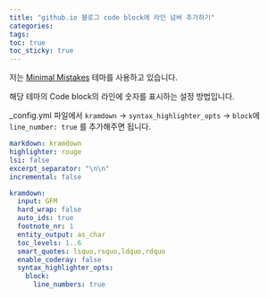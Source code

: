 ```yaml
---
title: "github.io 블로그 code block에 라인 넘버 추가하기"
categories:
tags:
toc: true
toc_sticky: true
---
```


저는 [Minimal Mistakes](https://mmistakes.github.io/minimal-mistakes/) 테마를 사용하고 있습니다.

해당 테마의 Code block의 라인에 숫자를 표시하는 설정 방법입니다.

_config.yml 파일에서 `kramdown` -> `syntax_highlighter_opts` -> `block`에 `line_number: true` 를 추가해주면 됩니다.

```yml
markdown: kramdown
highlighter: rouge
lsi: false
excerpt_separator: "\n\n"
incremental: false

kramdown:
  input: GFM
  hard_wrap: false
  auto_ids: true
  footnote_nr: 1
  entity_output: as_char
  toc_levels: 1..6
  smart_quotes: lsquo,rsquo,ldquo,rdquo
  enable_coderay: false
  syntax_highlighter_opts:
    block:
      line_numbers: true
```
